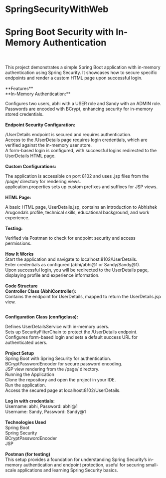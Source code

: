 # SpringSecurityWithWeb
<h1>Spring Boot Security with In-Memory Authentication</h1><br><br>
This project demonstrates a simple Spring Boot application with in-memory authentication using Spring Security. It showcases how to secure specific endpoints and render a custom HTML page upon successful login.<br><br>
**Features**<br>
**In-Memory Authentication:**<br>

Configures two users, abhi with a USER role and Sandy with an ADMIN role.<br>
Passwords are encoded with BCrypt, enhancing security for in-memory stored credentials.<br><br>
**Endpoint Security Configuration:**<br>

/UserDetails endpoint is secured and requires authentication.<br>
Access to the /UserDetails page requires login credentials, which are verified against the in-memory user store.<br>
A form-based login is configured, with successful logins redirected to the UserDetails HTML page.<br><br>
**Custom Configurations:**<br>

The application is accessible on port 8102 and uses .jsp files from the /page/ directory for rendering views.<br>
application.properties sets up custom prefixes and suffixes for JSP views.<br><br>
**HTML Page:**<br>

A basic HTML page, UserDetails.jsp, contains an introduction to Abhishek Arugonda’s profile, technical skills, educational background, and work experience.<br><br>
**Testing:**<br>

Verified via Postman to check for endpoint security and access permissions.<br><br>
**How It Works**<br>
Start the application and navigate to localhost:8102/UserDetails.<br>
Enter credentials as configured (abhi/abhi@1 or Sandy/Sandy@1).<br>
Upon successful login, you will be redirected to the UserDetails page, displaying profile and experience information.<br><br>
**Code Structure**<br>
**Controller Class (AbhiController):**<br>
Contains the endpoint for UserDetails, mapped to return the UserDetails.jsp view.<br><br>

**Configuration Class (configclass):**<br>

Defines UserDetailsService with in-memory users.<br>
Sets up SecurityFilterChain to protect the /UserDetails endpoint.<br>
Configures form-based login and sets a default success URL for authenticated users.<br><br>
**Project Setup**<br>
Spring Boot with Spring Security for authentication.<br>
BCryptPasswordEncoder for secure password encoding.<br>
JSP view rendering from the /page/ directory.<br>
Running the Application<br>
Clone the repository and open the project in your IDE.<br>
Run the application.<br>
Access the secured page at localhost:8102/UserDetails.<br><br>
**Log in with credentials:**<br>
Username: abhi, Password: abhi@1<br>
Username: Sandy, Password: Sandy@1<br><br>
**Technologies Used**<br>
Spring Boot<br>
Spring Security<br>
BCryptPasswordEncoder<br>
JSP<br><br>
**Postman (for testing)**<br>
This setup provides a foundation for understanding Spring Security’s in-memory authentication and endpoint protection, useful for securing small-scale applications and learning Spring Security basics.<br>

